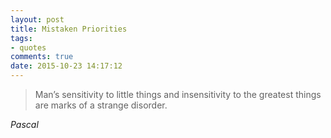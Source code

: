 ```yaml
---
layout: post
title: Mistaken Priorities
tags:
- quotes
comments: true
date: 2015-10-23 14:17:12
---
```


<blockquote class="big">Man’s sensitivity to little things and insensitivity to the greatest things are marks of a strange disorder.</blockquote>

<cite class="big">Pascal</cite>


